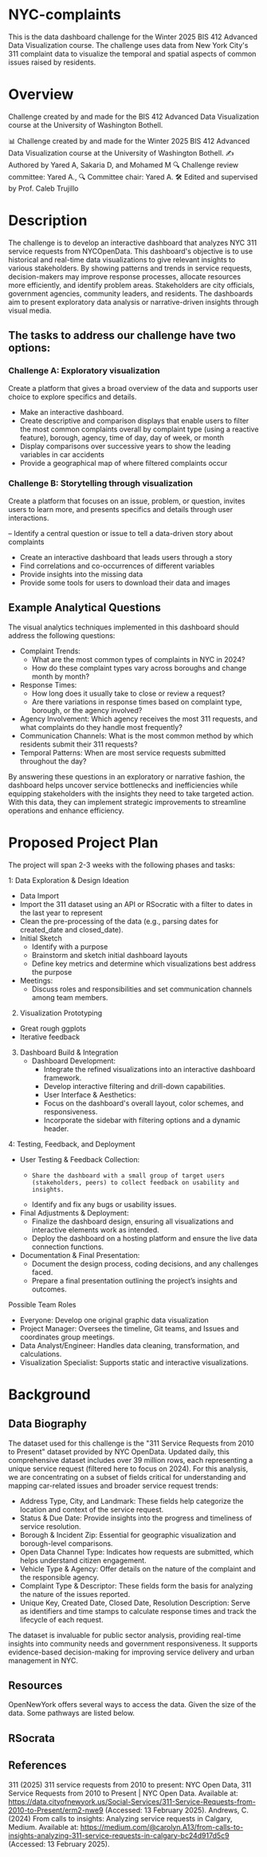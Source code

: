 # NYC-complaints
This is the data dashboard challenge for the Winter 2025 BIS 412 Advanced Data Visualization course. The challenge uses data from New York City's 311 complaint data to visualize the temporal and spatial aspects of common issues raised by residents.

# Overview

Challenge created by and made for the BIS 412 Advanced Data Visualization course at the University of Washington Bothell.

📊 Challenge created by and made for the Winter 2025 BIS 412 Advanced Data Visualization course at the University of Washington Bothell.
✍️ Authored by Yared A, Sakaria D, and Mohamed M 
🔍 Challenge review committee: Yared A., 
🔍 Committee chair: Yared A.
🛠️ Edited and supervised by Prof. Caleb Trujillo

# Description

The challenge is to develop an interactive dashboard that analyzes NYC 311 service requests from NYCOpenData. 
This dashboard's objective is to use historical and real-time data visualizations to give relevant insights to various stakeholders. By showing patterns and trends in service requests, decision-makers may improve response processes, allocate resources more efficiently, and identify problem areas. Stakeholders are city officials, government agencies, community leaders, and residents.
The dashboards aim to present exploratory data analysis or narrative-driven insights through visual media. 

## The tasks to address our challenge have two options:

### Challenge A: Exploratory visualization

Create a platform that gives a broad overview of the data and supports user choice to explore specifics and details.

-    Make an interactive dashboard.
-    Create descriptive and comparison displays that enable users to filter the most common complaints overall by complaint type (using a reactive feature), borough, agency, time of day, day of week, or month  
-    Display comparisons over successive years to show the leading variables in car accidents
-    Provide a geographical map of where filtered complaints occur

### Challenge B: Storytelling through visualization
Create a platform that focuses on an issue, problem, or question, invites users to learn more, and presents specifics and details through user interactions.

– Identify a central question or issue to tell a data-driven story about complaints
- Create an interactive dashboard that leads users through a story
- Find correlations and co-occurrences of different variables
- Provide insights into the missing data
- Provide some tools for users to download their data and images

## Example Analytical Questions
The visual analytics techniques implemented in this dashboard should address the following questions:

- Complaint Trends:
    - What are the most common types of complaints in NYC in 2024?
    - How do these complaint types vary across boroughs and change month by month?
- Response Times:
    - How long does it usually take to close or review a request?
    - Are there variations in response times based on complaint type, borough, or the agency involved?
- Agency Involvement: Which agency receives the most 311 requests, and what complaints do they handle most frequently?
- Communication Channels: What is the most common method  by which residents submit their 311 requests?
- Temporal Patterns: When are most service requests submitted throughout the day?

By answering these questions in an exploratory or narrative fashion, the dashboard helps uncover service bottlenecks and inefficiencies while equipping stakeholders with the insights they need to take targeted action. With this data, they can implement strategic improvements to streamline operations and enhance efficiency.
 
# Proposed Project Plan

The project will span 2-3 weeks with the following phases and tasks:

1: Data Exploration & Design Ideation

-	Data Import
  -	Import the 311 dataset using an API or RSocratic with a filter to dates in the last year to represent
  - Clean the pre-processing of the data (e.g., parsing dates for created_date and closed_date).
- Initial Sketch
    - Identify with a purpose
    - Brainstorm and sketch initial dashboard layouts
    - Define key metrics and determine which visualizations best address the purpose
- Meetings:
  -	Discuss roles and responsibilities and set communication channels among team members.

2. Visualization Prototyping
  -	Great rough ggplots
  -	Iterative feedback

3. Dashboard Build & Integration
    - Dashboard Development:
        - Integrate the refined visualizations into an interactive dashboard framework. 
        - Develop interactive filtering and drill-down capabilities.
        - User Interface & Aesthetics:
        - Focus on the dashboard's overall layout, color schemes, and responsiveness.
        - Incorporate the sidebar with filtering options and a dynamic header.
     
4: Testing, Feedback, and Deployment
- User Testing & Feedback Collection:
    -     Share the dashboard with a small group of target users (stakeholders, peers) to collect feedback on usability and insights.
    - Identify and fix any bugs or usability issues.
- Final Adjustments & Deployment:
    - Finalize the dashboard design, ensuring all visualizations and interactive elements work as intended.
    - Deploy the dashboard on a hosting platform and ensure the live data connection functions.
- Documentation & Final Presentation:
    - Document the design process, coding decisions, and any challenges faced.
    - Prepare a final presentation outlining the project’s insights and outcomes.
 
Possible Team Roles

-	Everyone: Develop one original graphic data visualization
-	Project Manager: Oversees the timeline, Git teams, and Issues and coordinates group meetings.
-	Data Analyst/Engineer: Handles data cleaning, transformation, and calculations.
-	Visualization Specialist: Supports static and interactive visualizations.


# Background
## Data Biography
The dataset used for this challenge is the "311 Service Requests from 2010 to Present" dataset provided by NYC OpenData. Updated daily, this comprehensive dataset includes over 39 million rows, each representing a unique service request (filtered here to focus on 2024). For this analysis, we are concentrating on a subset of fields critical for understanding and mapping car-related issues and broader service request trends:
- Address Type, City, and Landmark: These fields help categorize the location and context of the service request.
- Status & Due Date: Provide insights into the progress and timeliness of service resolution.
- Borough & Incident Zip: Essential for geographic visualization and borough-level comparisons.
- Open Data Channel Type: Indicates how requests are submitted, which helps understand citizen engagement.
- Vehicle Type & Agency: Offer details on the nature of the complaint and the responsible agency.
- Complaint Type & Descriptor: These fields form the basis for analyzing the nature of the issues reported.
- Unique Key, Created Date, Closed Date, Resolution Description: Serve as identifiers and time stamps to calculate response times and track the lifecycle of each request.
  
The dataset is invaluable for public sector analysis, providing real-time insights into community needs and government responsiveness. It supports evidence-based decision-making for improving service delivery and urban management in NYC.

## Resources
OpenNewYork offers several ways to access the data. Given the size of the data. Some pathways are listed below.

RSocrata
-
 
## References
311 (2025) 311 service requests from 2010 to present: NYC Open Data, 311 Service Requests from 2010 to Present | NYC Open Data. Available at: https://data.cityofnewyork.us/Social-Services/311-Service-Requests-from-2010-to-Present/erm2-nwe9 (Accessed: 13 February 2025). 
Andrews, C. (2024) From calls to insights: Analyzing   service requests in Calgary, Medium. Available at: https://medium.com/@carolyn.A13/from-calls-to-insights-analyzing-311-service-requests-in-calgary-bc24d917d5c9 (Accessed: 13 February 2025). 

